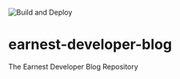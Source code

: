 ![Build and Deploy](https://github.com/konstantinos-mastropavlos-cko/earnest-developer-blog/workflows/Build%20and%20Deploy/badge.svg?branch=master)

# earnest-developer-blog
The Earnest Developer Blog Repository
